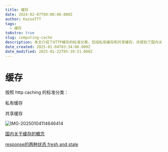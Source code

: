```yaml
---
title: 缓存
date: 2024-02-07T00:00:00.000Z
author: KazooTTT
tags:
  - 缓存
toAstro: true
slug: computing-cache
description: 本文介绍了HTTP缓存的标准分类，包括私有缓存和共享缓存，并提到了国内关于缓存的概念以及响应的两种状态：新鲜（fresh）和陈旧（stale）。
date_created: 2025-01-04T03:34:08.000Z
date_modified: 2025-01-22T05:39:21.000Z
---
```


# 缓存

按照 http caching 的标准分类：

私有缓存

共享缓存

![IMG-20250104114646414](/mdImages/IMG-20250104114646414.png)

[国内关于缓存的概念](/notes/the-concept-of-caching-in-china)

[response的两种状态 fresh and stale](/notes/two-states-of-response-fresh-and-stale)
